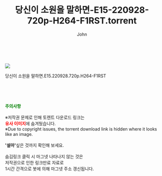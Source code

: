 ﻿---
layout: post
title:  "    당신이 소원을 말하면-E15-220928-720p-H264-F1RST.torrent"
author: John
categories: [ 드라마 ]
tags: [  ]
image: https://torrentrj55.com/uploadfile/full/c1ac45ca00a429f43e126f722e63ea0c6dfc9b38.jpg 
description: "    당신이 소원을 말하면-E15-220928-720p-H264-F1RST torrent 정보 공유"
toc: true
toc_sticky: true
---

<br>
<p><img src="https://torrentrj55.com/uploadfile/full/c1ac45ca00a429f43e126f722e63ea0c6dfc9b38.jpg"/></p>
 당신이 소원을 말하면.E15.220928.720p.H264-F1RST  
    
<br><br><br>
<p data-ke-size="size16"><b><span style="color: green;">주의사항</span></b><br /><br />※저작권 문제로 인해 토렌트 다운로드 링크는<br /><b><span style="color: red;">유사 이미지</span></b>에 숨겨뒀습니다.<br />※Due to copyright issues, the torrent download link is hidden where it looks like an image.<br /><br /><b>'설마'</b>싶은 것까지 확인해 보세요.<br /><br />숨김링크 클릭 시 마그넷 나타나지 않는 것은<br />저작권으로 인한 링크만료 자료로<br />1시간 간격으로 봇에 의해 마그넷 주소 갱신됩니다.</p>
